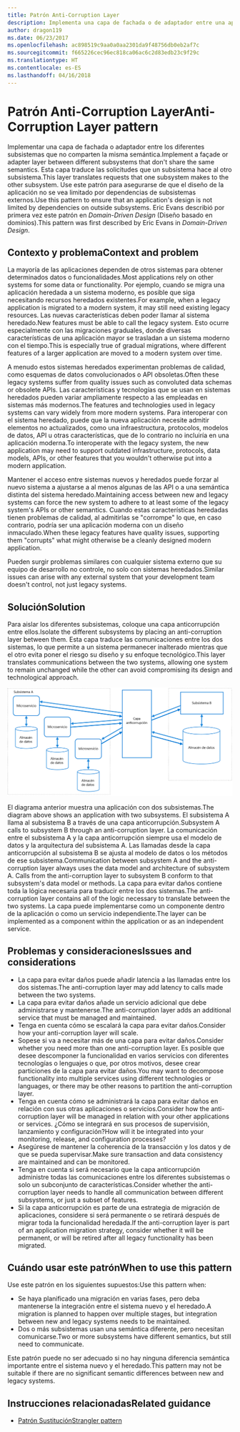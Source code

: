 ```yaml
---
title: Patrón Anti-Corruption Layer
description: Implementa una capa de fachada o de adaptador entre una aplicación moderna y un sistema heredado.
author: dragon119
ms.date: 06/23/2017
ms.openlocfilehash: ac898519c9aa0a0aa2301da9f48756db0eb2af7c
ms.sourcegitcommit: f665226cec96ec818ca06ac6c2d83edb23c9f29c
ms.translationtype: HT
ms.contentlocale: es-ES
ms.lasthandoff: 04/16/2018
---
```

# <a name="anti-corruption-layer-pattern"></a><span data-ttu-id="96664-103">Patrón Anti-Corruption Layer</span><span class="sxs-lookup"><span data-stu-id="96664-103">Anti-Corruption Layer pattern</span></span>

<span data-ttu-id="96664-104">Implementar una capa de fachada o adaptador entre los diferentes subsistemas que no comparten la misma semántica.</span><span class="sxs-lookup"><span data-stu-id="96664-104">Implement a façade or adapter layer between different subsystems that don't share the same semantics.</span></span> <span data-ttu-id="96664-105">Esta capa traduce las solicitudes que un subsistema hace al otro subsistema.</span><span class="sxs-lookup"><span data-stu-id="96664-105">This layer translates requests that one subsystem makes to the other subsystem.</span></span> <span data-ttu-id="96664-106">Use este patrón para asegurarse de que el diseño de la aplicación no se vea limitado por dependencias de subsistemas externos.</span><span class="sxs-lookup"><span data-stu-id="96664-106">Use this pattern to ensure that an application's design is not limited by dependencies on outside subsystems.</span></span> <span data-ttu-id="96664-107">Eric Evans describió por primera vez este patrón en *Domain-Driven Design* (Diseño basado en dominios).</span><span class="sxs-lookup"><span data-stu-id="96664-107">This pattern was first described by Eric Evans in *Domain-Driven Design*.</span></span>

## <a name="context-and-problem"></a><span data-ttu-id="96664-108">Contexto y problema</span><span class="sxs-lookup"><span data-stu-id="96664-108">Context and problem</span></span>

<span data-ttu-id="96664-109">La mayoría de las aplicaciones dependen de otros sistemas para obtener determinados datos o funcionalidades.</span><span class="sxs-lookup"><span data-stu-id="96664-109">Most applications rely on other systems for some data or functionality.</span></span> <span data-ttu-id="96664-110">Por ejemplo, cuando se migra una aplicación heredada a un sistema moderno, es posible que siga necesitando recursos heredados existentes.</span><span class="sxs-lookup"><span data-stu-id="96664-110">For example, when a legacy application is migrated to a modern system, it may still need existing legacy resources.</span></span> <span data-ttu-id="96664-111">Las nuevas características deben poder llamar al sistema heredado.</span><span class="sxs-lookup"><span data-stu-id="96664-111">New features must be able to call the legacy system.</span></span> <span data-ttu-id="96664-112">Esto ocurre especialmente con las migraciones graduales, donde diversas características de una aplicación mayor se trasladan a un sistema moderno con el tiempo.</span><span class="sxs-lookup"><span data-stu-id="96664-112">This is especially true of gradual migrations, where different features of a larger application are moved to a modern system over time.</span></span>

<span data-ttu-id="96664-113">A menudo estos sistemas heredados experimentan problemas de calidad, como esquemas de datos convolucionados o API obsoletas.</span><span class="sxs-lookup"><span data-stu-id="96664-113">Often these legacy systems suffer from quality issues such as convoluted data schemas or obsolete APIs.</span></span> <span data-ttu-id="96664-114">Las características y tecnologías que se usan en sistemas heredados pueden variar ampliamente respecto a las empleadas en sistemas más modernos.</span><span class="sxs-lookup"><span data-stu-id="96664-114">The features and technologies used in legacy systems can vary widely from more modern systems.</span></span> <span data-ttu-id="96664-115">Para interoperar con el sistema heredado, puede que la nueva aplicación necesite admitir elementos no actualizados, como una infraestructura, protocolos, modelos de datos, API u otras características, que de lo contrario no incluiría en una aplicación moderna.</span><span class="sxs-lookup"><span data-stu-id="96664-115">To interoperate with the legacy system, the new application may need to support outdated infrastructure, protocols, data models, APIs, or other features that you wouldn't otherwise put into a modern application.</span></span>

<span data-ttu-id="96664-116">Mantener el acceso entre sistemas nuevos y heredados puede forzar al nuevo sistema a ajustarse a al menos algunas de las API o a una semántica distinta del sistema heredado.</span><span class="sxs-lookup"><span data-stu-id="96664-116">Maintaining access between new and legacy systems can force the new system to adhere to at least some of the legacy system's APIs or other semantics.</span></span> <span data-ttu-id="96664-117">Cuando estas características heredadas tienen problemas de calidad, al admitirlas se "corrompe" lo que, en caso contrario, podría ser una aplicación moderna con un diseño inmaculado.</span><span class="sxs-lookup"><span data-stu-id="96664-117">When these legacy features have quality issues, supporting them "corrupts" what might otherwise be a cleanly designed modern application.</span></span> 

<span data-ttu-id="96664-118">Pueden surgir problemas similares con cualquier sistema externo que su equipo de desarrollo no controle, no solo con sistemas heredados.</span><span class="sxs-lookup"><span data-stu-id="96664-118">Similar issues can arise with any external system that your development team doesn't control, not just legacy systems.</span></span> 

## <a name="solution"></a><span data-ttu-id="96664-119">Solución</span><span class="sxs-lookup"><span data-stu-id="96664-119">Solution</span></span>

<span data-ttu-id="96664-120">Para aislar los diferentes subsistemas, coloque una capa anticorrupción entre ellos.</span><span class="sxs-lookup"><span data-stu-id="96664-120">Isolate the different subsystems by placing an anti-corruption layer between them.</span></span> <span data-ttu-id="96664-121">Esta capa traduce las comunicaciones entre los dos sistemas, lo que permite a un sistema permanecer inalterado mientras que el otro evita poner el riesgo su diseño y su enfoque tecnológico.</span><span class="sxs-lookup"><span data-stu-id="96664-121">This layer translates communications between the two systems, allowing one system to remain unchanged while the other can avoid compromising its design and technological approach.</span></span>

![](./_images/anti-corruption-layer.png) 

<span data-ttu-id="96664-122">El diagrama anterior muestra una aplicación con dos subsistemas.</span><span class="sxs-lookup"><span data-stu-id="96664-122">The diagram above shows an application with two subsystems.</span></span> <span data-ttu-id="96664-123">El subsistema A llama al subsistema B a través de una capa anticorrupción.</span><span class="sxs-lookup"><span data-stu-id="96664-123">Subsystem A calls to subsystem B through an anti-corruption layer.</span></span> <span data-ttu-id="96664-124">La comunicación entre el subsistema A y la capa anticorrupción siempre usa el modelo de datos y la arquitectura del subsistema A. Las llamadas desde la capa anticorrupción al subsistema B se ajusta al modelo de datos o los métodos de ese subsistema.</span><span class="sxs-lookup"><span data-stu-id="96664-124">Communication between subsystem A and the anti-corruption layer always uses the data model and architecture of subsystem A. Calls from the anti-corruption layer to subsystem B conform to that subsystem's data model or methods.</span></span> <span data-ttu-id="96664-125">La capa para evitar daños contiene toda la lógica necesaria para traducir entre los dos sistemas.</span><span class="sxs-lookup"><span data-stu-id="96664-125">The anti-corruption layer contains all of the logic necessary to translate between the two systems.</span></span> <span data-ttu-id="96664-126">La capa puede implementarse como un componente dentro de la aplicación o como un servicio independiente.</span><span class="sxs-lookup"><span data-stu-id="96664-126">The layer can be implemented as a component within the application or as an independent service.</span></span>

## <a name="issues-and-considerations"></a><span data-ttu-id="96664-127">Problemas y consideraciones</span><span class="sxs-lookup"><span data-stu-id="96664-127">Issues and considerations</span></span>

- <span data-ttu-id="96664-128">La capa para evitar daños puede añadir latencia a las llamadas entre los dos sistemas.</span><span class="sxs-lookup"><span data-stu-id="96664-128">The anti-corruption layer may add latency to calls made between the two systems.</span></span>
- <span data-ttu-id="96664-129">La capa para evitar daños añade un servicio adicional que debe administrarse y mantenerse.</span><span class="sxs-lookup"><span data-stu-id="96664-129">The anti-corruption layer adds an additional service that must be managed and maintained.</span></span>
- <span data-ttu-id="96664-130">Tenga en cuenta cómo se escalará la capa para evitar daños.</span><span class="sxs-lookup"><span data-stu-id="96664-130">Consider how your anti-corruption layer will scale.</span></span>
- <span data-ttu-id="96664-131">Sopese si va a necesitar más de una capa para evitar daños.</span><span class="sxs-lookup"><span data-stu-id="96664-131">Consider whether you need more than one anti-corruption layer.</span></span> <span data-ttu-id="96664-132">Es posible que desee descomponer la funcionalidad en varios servicios con diferentes tecnologías o lenguajes o que, por otros motivos, desee crear particiones de la capa para evitar daños.</span><span class="sxs-lookup"><span data-stu-id="96664-132">You may want to decompose functionality into multiple services using different technologies or languages, or there may be other reasons to partition the anti-corruption layer.</span></span>
- <span data-ttu-id="96664-133">Tenga en cuenta cómo se administrará la capa para evitar daños en relación con sus otras aplicaciones o servicios.</span><span class="sxs-lookup"><span data-stu-id="96664-133">Consider how the anti-corruption layer will be managed in relation with your other applications or services.</span></span> <span data-ttu-id="96664-134">¿Cómo se integrará en sus procesos de supervisión, lanzamiento y configuración?</span><span class="sxs-lookup"><span data-stu-id="96664-134">How will it be integrated into your monitoring, release, and configuration processes?</span></span>
- <span data-ttu-id="96664-135">Asegúrese de mantener la coherencia de la transacción y los datos y de que se pueda supervisar.</span><span class="sxs-lookup"><span data-stu-id="96664-135">Make sure transaction and data consistency are maintained and can be monitored.</span></span>
- <span data-ttu-id="96664-136">Tenga en cuenta si será necesario que la capa anticorrupción administre todas las comunicaciones entre los diferentes subsistemas o solo un subconjunto de características.</span><span class="sxs-lookup"><span data-stu-id="96664-136">Consider whether the anti-corruption layer needs to handle all communication between different subsystems, or just a subset of features.</span></span> 
- <span data-ttu-id="96664-137">Si la capa anticorrupción es parte de una estrategia de migración de aplicaciones, considere si será permanente o se retirará después de migrar toda la funcionalidad heredada.</span><span class="sxs-lookup"><span data-stu-id="96664-137">If the anti-corruption layer is part of an application migration strategy, consider whether it will be permanent, or will be retired after all legacy functionality has been migrated.</span></span>

## <a name="when-to-use-this-pattern"></a><span data-ttu-id="96664-138">Cuándo usar este patrón</span><span class="sxs-lookup"><span data-stu-id="96664-138">When to use this pattern</span></span>

<span data-ttu-id="96664-139">Use este patrón en los siguientes supuestos:</span><span class="sxs-lookup"><span data-stu-id="96664-139">Use this pattern when:</span></span>

- <span data-ttu-id="96664-140">Se haya planificado una migración en varias fases, pero deba mantenerse la integración entre el sistema nuevo y el heredado.</span><span class="sxs-lookup"><span data-stu-id="96664-140">A migration is planned to happen over multiple stages, but integration between new and legacy systems needs to be maintained.</span></span>
- <span data-ttu-id="96664-141">Dos o más subsistemas usan una semántica diferente, pero necesitan comunicarse.</span><span class="sxs-lookup"><span data-stu-id="96664-141">Two or more subsystems have different semantics, but still need to communicate.</span></span> 

<span data-ttu-id="96664-142">Este patrón puede no ser adecuado si no hay ninguna diferencia semántica importante entre el sistema nuevo y el heredado.</span><span class="sxs-lookup"><span data-stu-id="96664-142">This pattern may not be suitable if there are no significant semantic differences between new and legacy systems.</span></span> 

## <a name="related-guidance"></a><span data-ttu-id="96664-143">Instrucciones relacionadas</span><span class="sxs-lookup"><span data-stu-id="96664-143">Related guidance</span></span>

- [<span data-ttu-id="96664-144">Patrón Sustitución</span><span class="sxs-lookup"><span data-stu-id="96664-144">Strangler pattern</span></span>](./strangler.md)
